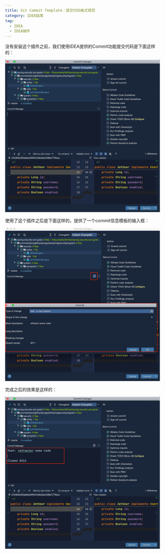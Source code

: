 ```yaml
---
title: Git Commit Template：提交代码格式规范
category: IDEA指南
tag:
  - IDEA
  - IDEA插件
---
```


没有安装这个插件之前，我们使用IDEA提供的Commit功能提交代码是下面这样的： 

![](./pictures/git-commit-template/Git-Commit-Template1.png)

使用了这个插件之后是下面这样的，提供了一个commit信息模板的输入框： 

![](./pictures/git-commit-template/Git-Commit-Template2.png)

完成之后的效果是这样的： 

![](./pictures/git-commit-template/Git-Commit-Template3.png)